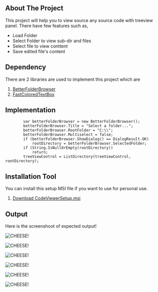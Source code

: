 <!-- ABOUT THE PROJECT -->
## About The Project
This project will help you to view source any source code with treeview panel. 
There have few features such as,


- Load Folder
- Select Folder to view sub-dir and files
- Select file to view conttent
- Save edited file's content 


## Dependency
There are 2 libraries are used to implement this project which are 
1. [BetterFolderBrowser](https://www.nuget.org/packages/BetterFolderBrowser/) 
2. [FastColoredTextBox](https://www.nuget.org/packages/FastColoredTextBox) 


## Implementation

            var betterFolderBrowser = new BetterFolderBrowser();
            betterFolderBrowser.Title = "Select a folder...";
            betterFolderBrowser.RootFolder = "C:\\";
            betterFolderBrowser.Multiselect = false;
            if (betterFolderBrowser.ShowDialog() == DialogResult.OK)
                rootDirectory = betterFolderBrowser.SelectedFolder;
            if (String.IsNullOrEmpty(rootDirectory))
                return;
            treeViewControl = ListDirectory(treeViewControl, rootDirectory);
            
            
## Installation Tool
You can install this setup MSI file if you want to use for personal use. 
1. [Download CodeViewerSetup.msi](https://github.com/ThanbirTamim/CodeViewer/raw/main/CodeViewerSetup/Release/CodeViewerSetup.msi) 


## Output
Here is the screenshoot of expected output!

![CHEESE!](3D%20City/Screenshots/Capture1.png)

![CHEESE!](3D%20City/Screenshots/Capture2.png)

![CHEESE!](3D%20City/Screenshots/Capture3.png)

![CHEESE!](3D%20City/Screenshots/Capture4.png)

![CHEESE!](3D%20City/Screenshots/Capture5.png)

![CHEESE!](3D%20City/Screenshots/Capture6.png)
